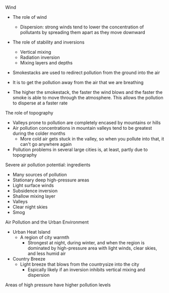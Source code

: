 Wind 
- The role of wind 
	- Dispersion: strong winds tend to lower the concentration of pollutants by spreading them apart as they move downward 
- The role of stability and inversions 
	- Vertical mixing 
	- Radiation inversion 
	- Mixing layers and depths

- Smokestacks are used to redirect pollution from the ground into the air 
- It is to get the pollution away from the air that we are breathing 
- The higher the smokestack, the faster the wind blows and the faster the smoke is able to move through the atmosphere. This allows the pollution to disperse at a faster rate 

The role of topography 
- Valleys prone to pollution are completely encased by mountains or hills 
- Air pollution concentrations in mountain valleys tend to be greatest during the colder months 
	- More cold air gets stuck in the valley, so when you pollute into that, it can't go anywhere again 
- Pollution problems in several large cities is, at least, partly due to topography 

Severe air pollution potential: ingredients 
- Many sources of pollution 
- Stationary deep high-pressure areas 
- Light surface winds 
- Subsidence inversion 
- Shallow mixing layer 
- Valleys 
- Clear night skies 
- Smog 

Air Pollution and the Urban Environment 
- Urban Heat Island 
	- A region of city warmth 
		- Strongest at night, during winter, and when the region is dominated by high-pressure area with light winds, clear skies, and less humid air 
- Country Breeze 
	- Light breeze that blows from the countrysize into the city 
		- Espically likely if an inversion inhibits vertical mixing and dispersion 

Areas of high pressure have higher pollution levels 

